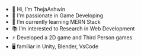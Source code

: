 - 👋 Hi, I’m ThejaAshwin
- 👀 I'm passionate in Game Developing
- 🌱 I’m currently learning MERN Stack
- 📚 I’m interested to Research in Web Development
- ⚡ Developed a 2D game and Third Person games
- 🖥️ familiar in Unity, Blender, VsCode



<!---
thejaAshwin62/thejaAshwin62 is a ✨ special ✨ repository because its `README.md` (this file) appears on your GitHub profile.
You can click the Preview link to take a look at your changes.
--->
